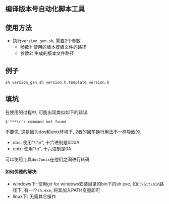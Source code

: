 编译版本号自动化脚本工具
----

## 使用方法
- 执行`version_gen.sh`, 需要2个参数
    - 参数1: 使用的版本模版文件的路径
    - 参数2: 生成的版本文件路径

## 例子
```
sh version_gen.sh version.h.template version.h
```

## 填坑
在使用的过程中, 可能出现类似如下的错误:
```
$'***\r': command not found
```
不要慌, 这是因为dos和unix环境下, 2者的回车换行用法不一样导致的.
- dos: 使用"\r\n", 十六进制是0D0A 
- unix: 使用"\n", 十六进制是0A

可以使用工具`dos2unix`在他们之间进行转码

#### 如何优雅的解决:
- windows下: 使用git for windows安装目录的bin下的sh.exe, 如`C:\Git\bin`路径下, 有一个`sh.exe`, 将其加入PATH变量即可
- linux下: 无需其它操作